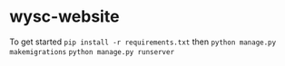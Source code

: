 # wysc-website
To get started `pip install -r requirements.txt`
then `python manage.py makemigrations`
`python manage.py runserver`
